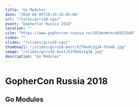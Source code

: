 ```yaml
---
title: 'Go Modules'
date: "2018-04-05T19:15:16-05:00"
url: "/talks/gcru18-vgo/"
event: "GopherCon Russia 2018"
location: ""
site: "https://www.gophercon-russia.ru/2018en#rec46832568"
video: ""
slides: "/slides/gcru18-vgo/"
thumbnail: "/slides/gcru18-best/EITNxUcIg3A-thumb.jpg"
image: "/slides/gcru18-best/EITNxUcIg3A.jpg"
description: "Go Modules"
---
```

# GopherCon Russia 2018
## Go Modules